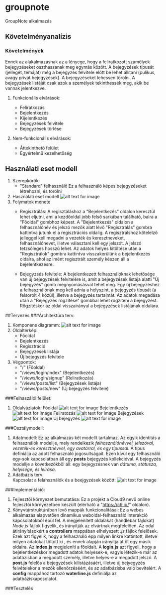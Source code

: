# groupnote
GroupNote alkalmazás

## Követelményanalízis
### Követelmények 
Ennek az alakalmazásnak az a lényege, hogy a feliratkozott szamélyek 
bejegyzéseket oszthassanak meg egymás között. A bejegyzések típusát (jellegét, 
témáját) még a bejegyzés felvitele előtt be lehet állítani (pulikus, avagy 
privát bejegyzések).
A bejegyzéseket lehessen törölni. 
A bejegyzések listáját csak azok a személyek tekinthessék meg, akik be vannak 
jelentkezve. 

1. Funkcionális elvárások:
    * Feliratkozás
    * Bejelentkezés
    * Kijelentkezés
    * Bejegyzések felvitele
    * Bejegyzések törlése

2. Nem-funkcionális elvárások:
    * Áttekinthető felület
    * Egyértelmű kezelhetőség

## Használati eset modell
1. Szerepkörök:
    * "Standard" felhasználó
        Ez a felhasználó képes bejegyzéseket létrehozni, és törölni
2.  Használati eset modell
    ![alt text for image](/docs/hasznalati-eset.png "Használati eset diagramm")
3. Folymatok menete
    * Regisztrálás: 
        A regisztáláshoz a "Bejelentkezés" oldalon keresztül lehet eljutni, ami a 
        kezdőoldal jobb felső sarkában található, balra a "Főoldal" gombhoz képest. 
        A "Bejelentkezés" oldalon a felhasználónév és jelszó mezők alatt lévő
        "Regisztrálás" gombra kattintva jutunk el a regisztrációs oldalig. 
        A regisztrálshoz kötelelző jelleggel kell megadni a vezeték és keresztneveket,
        felhasználónevet, illetve választani kell egy jelszót. A jelszó tetzsőleges 
        hosszú lehet. Az adatok helyes kitöltése után a "Regisztrálok" gombra kattintva
        visszakerülünk a bejelentkezés oldalra, ahol az imént regisztrált személy
        készen áll a bejelentkezésre. 
    
    * Bejegyzsés felvitele: 
        A bejelentkezett felhasználóknak lehetősége van új bejegyzések felvitelére is,
        amit a bejegyzések listája alatti "Új bejegyzés" gomb megnyomásásval tehet meg. 
        Egy új bejegyzéshez a felhasználónak meg kell adnia a helyszínt, a bejegyzés
        típusát (a felsorolt 4 közül), illetve a bejegyzés tartalmát. 
        Az adatok megadása után a "Bejegyzés rögzítése" gombbal lehet rögzíteni a 
        bejegyzést. Rögzítéskor az oldal visszairányul a bejegyzések listájának oldalára. 


##Tervezés
###Architektúra terv:
1. Komponens diagramm:
![alt text for image](/docs/komponens.png "Komponens diagramm")
2. Oldaltérkép: 
    * Főoldal
    * Bejelentkezés
    * Regisztráció
    * Bejegyzések listája
    * Új bejegyzés felvitele
3. Végpontok: 
    * "/" (Főoldal) 
    * "/views/login/index" (Bejelentkezés)
    * "/views/login/signup" (Reliratkozás)
    * "/views/posts/list" (Bejegyzések listája)
    * "/views/posts/new" (Új bejegyzés felvitele)

###Felhaszálói felület: 
1. Oldalvázlatok: 
Főoldal
![alt text for image](/docs/index.JPG "Főodal")
Bejelentkezés
![alt text for image](/docs/login.JPG "Bejelentkező oldal")
Feliratozás
![alt text for image](/docs/signup.JPG "Feliratkozás oldal")
Bejegyzések
![alt text for image](/docs/list.JPG "Bejegyzések oldala")
Új bejegyzés
![alt text for image](/docs/new.JPG "Új bejegyzés felvitele")

###Osztálymodell:
1. Adatmodell:
    Ez az alkalmazás két modellt tartalmaz. 
    Az egyik identitás a felhasználók modellje, mely rendelkezik *felhasználónévvel, 
    jelszóval, vezeték-és keresztnévvel, egy avatárral, és egy típussal*. A típus definiálja 
    az adott felhasználó jogosultságait. 
    Ezen kívül egy felhasználó egy-sok kapcsolatban áll egy **posts** bejegyzés kollekcióval. 
    A bejegyzés modellje a következőkből áll: egy bejegyzésnek van *dátuma, státusza, 
    helyisége, és leírása*.
2. Adatbázis terv:  
    Kapcsolat a felahsználók és a beejgyzések között:
    ![alt text for image](/docs/adatbazis.png "Adatbzis terv")

###Implementáció:
1. Fejlesztői környezet bemutatása: 
    Ez a projekt a Cloud9 nevű online fejlesztői környezetben készült (elérhatő a 
    "https://c9.io/" oldalon).
2. Könyvtárstruktúrában levő mappák funkcionalitásai: 
    Ez a webes alkalmazás alapvetően dinamikus weboldal-felhasználó interakció kapcsolatokból épül fel. 
    A megjelenített oldalakat (handlebar fájlokat) *Node.js* fájlok figyelik, és irányítják 
    az elvártnak megfelelően. 
    Az odal átirányításokért a **controllers** mappában elhelyezett *.js* fájlok felelősek. Ezek
    azt figyelik, hogy a felhasználó épp milyen linkre kattintott, illetve milyen adatokat töltott ki
    , és ennek alapján irányítja át őt egy másik oldalra. Az **index.js** megjeleníti a 
    főoldalt. A **login.js** azt figyeli, hogy a bejelentkezéskor megadott adatok helyesek-e, 
    vagyis létezik-e már az adatázisban a megadott személy, illetve helyes-e a megadott
    jelszó. A **post.js** felelős a bejegyzések kilistázásáért, illetve új bejyegyzés 
    felvételekor a mezők ellenőrzéséért, és az adatbázisba való bevitelért. 
    A **config** mappához tartozó **waterline.js** definiálja az adatbáziskapcsolatot.

###Tesztelés 
